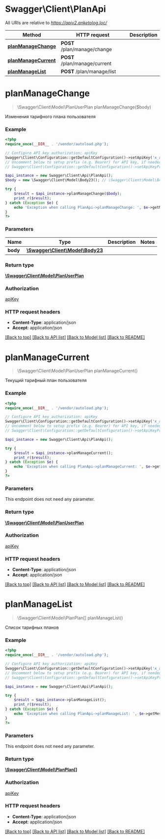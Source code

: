 # Swagger\Client\PlanApi

All URIs are relative to *https://apiv2.anketolog.loc/*

Method | HTTP request | Description
------------- | ------------- | -------------
[**planManageChange**](PlanApi.md#planManageChange) | **POST** /plan/manage/change | 
[**planManageCurrent**](PlanApi.md#planManageCurrent) | **POST** /plan/manage/current | 
[**planManageList**](PlanApi.md#planManageList) | **POST** /plan/manage/list | 


# **planManageChange**
> \Swagger\Client\Model\PlanUserPlan planManageChange($body)



Изменения тарифного плана пользователя

### Example
```php
<?php
require_once(__DIR__ . '/vendor/autoload.php');

// Configure API key authorization: apiKey
Swagger\Client\Configuration::getDefaultConfiguration()->setApiKey('x_anketolog_apikey', 'YOUR_API_KEY');
// Uncomment below to setup prefix (e.g. Bearer) for API key, if needed
// Swagger\Client\Configuration::getDefaultConfiguration()->setApiKeyPrefix('x_anketolog_apikey', 'Bearer');

$api_instance = new Swagger\Client\Api\PlanApi();
$body = new \Swagger\Client\Model\Body23(); // \Swagger\Client\Model\Body23 | 

try {
    $result = $api_instance->planManageChange($body);
    print_r($result);
} catch (Exception $e) {
    echo 'Exception when calling PlanApi->planManageChange: ', $e->getMessage(), PHP_EOL;
}
?>
```

### Parameters

Name | Type | Description  | Notes
------------- | ------------- | ------------- | -------------
 **body** | [**\Swagger\Client\Model\Body23**](../Model/\Swagger\Client\Model\Body23.md)|  |

### Return type

[**\Swagger\Client\Model\PlanUserPlan**](../Model/PlanUserPlan.md)

### Authorization

[apiKey](../../README.md#apiKey)

### HTTP request headers

 - **Content-Type**: application/json
 - **Accept**: application/json

[[Back to top]](#) [[Back to API list]](../../README.md#documentation-for-api-endpoints) [[Back to Model list]](../../README.md#documentation-for-models) [[Back to README]](../../README.md)

# **planManageCurrent**
> \Swagger\Client\Model\PlanUserPlan planManageCurrent()



Текущий тарифный план пользователя

### Example
```php
<?php
require_once(__DIR__ . '/vendor/autoload.php');

// Configure API key authorization: apiKey
Swagger\Client\Configuration::getDefaultConfiguration()->setApiKey('x_anketolog_apikey', 'YOUR_API_KEY');
// Uncomment below to setup prefix (e.g. Bearer) for API key, if needed
// Swagger\Client\Configuration::getDefaultConfiguration()->setApiKeyPrefix('x_anketolog_apikey', 'Bearer');

$api_instance = new Swagger\Client\Api\PlanApi();

try {
    $result = $api_instance->planManageCurrent();
    print_r($result);
} catch (Exception $e) {
    echo 'Exception when calling PlanApi->planManageCurrent: ', $e->getMessage(), PHP_EOL;
}
?>
```

### Parameters
This endpoint does not need any parameter.

### Return type

[**\Swagger\Client\Model\PlanUserPlan**](../Model/PlanUserPlan.md)

### Authorization

[apiKey](../../README.md#apiKey)

### HTTP request headers

 - **Content-Type**: application/json
 - **Accept**: application/json

[[Back to top]](#) [[Back to API list]](../../README.md#documentation-for-api-endpoints) [[Back to Model list]](../../README.md#documentation-for-models) [[Back to README]](../../README.md)

# **planManageList**
> \Swagger\Client\Model\PlanPlan[] planManageList()



Список тарифных планов

### Example
```php
<?php
require_once(__DIR__ . '/vendor/autoload.php');

// Configure API key authorization: apiKey
Swagger\Client\Configuration::getDefaultConfiguration()->setApiKey('x_anketolog_apikey', 'YOUR_API_KEY');
// Uncomment below to setup prefix (e.g. Bearer) for API key, if needed
// Swagger\Client\Configuration::getDefaultConfiguration()->setApiKeyPrefix('x_anketolog_apikey', 'Bearer');

$api_instance = new Swagger\Client\Api\PlanApi();

try {
    $result = $api_instance->planManageList();
    print_r($result);
} catch (Exception $e) {
    echo 'Exception when calling PlanApi->planManageList: ', $e->getMessage(), PHP_EOL;
}
?>
```

### Parameters
This endpoint does not need any parameter.

### Return type

[**\Swagger\Client\Model\PlanPlan[]**](../Model/PlanPlan.md)

### Authorization

[apiKey](../../README.md#apiKey)

### HTTP request headers

 - **Content-Type**: application/json
 - **Accept**: application/json

[[Back to top]](#) [[Back to API list]](../../README.md#documentation-for-api-endpoints) [[Back to Model list]](../../README.md#documentation-for-models) [[Back to README]](../../README.md)

